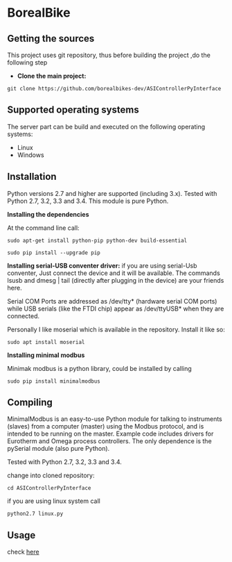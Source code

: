 # BorealBike

## Getting the sources

This project uses git repository, thus before building the project ,do the following step

* **Clone the main project:** 

```shell 
git clone https://github.com/borealbikes-dev/ASIControllerPyInterface
```

## Supported operating systems

The server part can be build and executed on the following operating systems:

 * Linux
 * Windows
 

## Installation

Python versions 2.7 and higher are supported (including 3.x). Tested with Python 2.7, 3.2, 3.3 and 3.4. This module is pure Python.

**Installing the dependencies**

At the command line call:

```shell
sudo apt-get install python-pip python-dev build-essential 

sudo pip install --upgrade pip

```

**Installing serial-USB conventer driver:**
if you are using serial-Usb conventer, Just connect the device and it will be available. The commands lsusb and dmesg | tail (directly after plugging in the device) are your friends here.

Serial COM Ports are addressed as /dev/tty* (hardware serial COM ports) while USB serials (like the FTDI chip) appear as /dev/ttyUSB* when they are connected.

Personally I like moserial which is available in the repository. Install it like so:

```shell
sudo apt install moserial
```

**Installing minimal modbus**

Minimak modbus is a python library, could be installed by calling 

```shell
sudo pip install minimalmodbus
```

## Compiling 

MinimalModbus is an easy-to-use Python module for talking to instruments (slaves) from a computer (master) using the Modbus protocol, and is intended to be running on the master. Example code includes drivers for Eurotherm and Omega process controllers. The only dependence is the pySerial module (also pure Python).

Tested with Python 2.7, 3.2, 3.3 and 3.4.

change into cloned repository:

```shell
cd ASIControllerPyInterface
```

if you are using linux system call 

```shell
python2.7 linux.py
```

## Usage

check [here](https://minimalmodbus.readthedocs.io/en/master/usage.html#)

